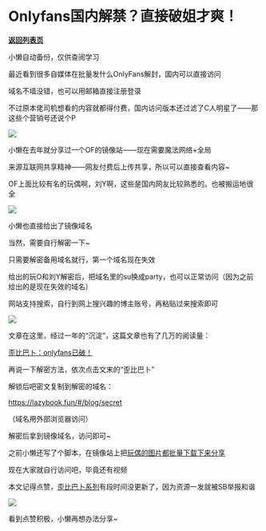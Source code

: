 # Onlyfans国内解禁？直接破姐才爽！

[**返回列表页**](/gzh/懒人手册)

小懒自动备份，仅供查阅学习

最近看到很多自媒体在批量发什么OnlyFans解封，国内可以直接访问

域名不墙没错，也可以用邮箱直接注册登录

不过原本佬司机想看的内容就都得付费，国内访问版本还过滤了C人明星了——那这些个营销号还说个P

![](https://mmbiz.qpic.cn/mmbiz_png/Rnzkc2J65ABtZCO6HR59rf1G3muIPJxqxoDkj0ezNibQV1sKeUIlicLb3MibibLwLA1lshmxpGhPPC079GWicV8PvhA/640?wx_fmt=other&tp;=webp&wxfrom;=5&wx;_lazy=1&wx;_co=1)

小懒在去年就分享过一个OF的镜像站——现在需要魔法网络+全局

来源互联网共享精神——网友付费后上传共享，所以可以直接查看内容~

OF上面比较有名的玩偶啊，刘Y啊，这些是国内网友比较熟悉的。也被搬运地很全

![](https://mmbiz.qpic.cn/mmbiz_png/Rnzkc2J65ABtZCO6HR59rf1G3muIPJxqsCNy342hXYFShFOeVbkVbo1VLia95ADiap09k2uOR1MZkNJRZ0w8fvvg/640?wx_fmt=other&tp;=webp&wxfrom;=5&wx;_lazy=1&wx;_co=1)

小懒也直接给出了镜像域名

当然，需要自行解密一下~

只需要解密备用域名就行，第一个域名现在失效

给出的玩O和刘Y解密后，把域名里的su换成party，也可以正常访问（因为之前给出的是现在失效的域名）

网站支持搜索，自行到网上搜兴趣的博主账号，再粘贴过来搜索即可

![](https://mmbiz.qpic.cn/sz_mmbiz_jpg/RDnsI9KkLHWIiboqfTuo2xWL9Jia391YIiaFeqsb78rXdicM6v5mdapTMuCWFlflfk5CFGgpXUz0z5RHBQVVS3Pqeg/640?wx_fmt=jpeg&from;=appmsg)

文章在这里，经过一年的“沉淀”，这篇文章也有了几万的阅读量：

  

[歪比巴卜：onlyfans已破！](https://mp.weixin.qq.com/s?__biz=MzkwNjE5NDYzOQ==&mid=2247484982&idx=1&sn=26d25e84c0edb2905a73eb1124bbc01a&chksm=c0ed7d96f79af480acc38d2dc9a707d70958d2bb0650b96be1e54ab52d7b71697b2f1eca3ecb&token=460972257&lang=zh_CN&scene=21#wechat_redirect)

  

再说一下解密方法，依次点击文末的“歪比巴卜”

解锁后吧密文复制到解密的域名：

https://lazybook.fun/#/blog/secret

（域名用外部浏览器访问）

解密后拿到镜像域名，访问即可~

之前小懒还写了个脚本，在镜像站上把[玩偶的图片都批量下载下来分享](https://mp.weixin.qq.com/s?__biz=MzkwNzYxMzAwNQ==&mid=2247487530&idx=1&sn=01a860012bf7235e62e98161b37377bd&token=1846605668&lang=zh_CN&scene=21#wechat_redirect)

现在大家就自行访问吧，毕竟还有视频

本文记得点赞，[歪比巴卜系列](https://mp.weixin.qq.com/mp/appmsgalbum?__biz=MzkwNzYxMzAwNQ==&action=getalbum&album_id=3273374330125303810&scene=21#wechat_redirect)有段时间没更新了，因为资源一发就被SB举报和谐

![](https://mmbiz.qpic.cn/sz_mmbiz_png/RDnsI9KkLHVpqMia6FMhMU50DaJDTHLAXKICsmfEXrTpGuoEicew7dQuUj7lVBWCBRInZBHFmqUWOpYKAbGA1YEg/640?wx_fmt=png&from;=appmsg)

看到点赞积极，小懒再想办法分享~

